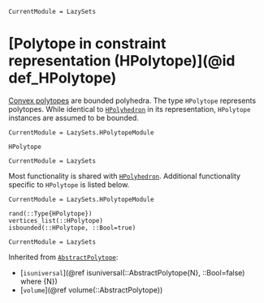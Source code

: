 ```@meta
CurrentModule = LazySets
```

# [Polytope in constraint representation (HPolytope)](@id def_HPolytope)

[Convex polytopes](https://en.wikipedia.org/wiki/Polytope) are bounded polyhedra.
The type `HPolytope` represents polytopes.
While identical to [`HPolyhedron`](@ref) in its representation, `HPolytope`
instances are assumed to be bounded.

```@meta
CurrentModule = LazySets.HPolytopeModule
```

```@docs
HPolytope
```

```@meta
CurrentModule = LazySets
```

Most functionality is shared with [`HPolyhedron`](@ref).
Additional functionality specific to `HPolytope` is listed below.

```@meta
CurrentModule = LazySets.HPolytopeModule
```

```@docs
rand(::Type{HPolytope})
vertices_list(::HPolytope)
isbounded(::HPolytope, ::Bool=true)
```

```@meta
CurrentModule = LazySets
```

Inherited from [`AbstractPolytope`](@ref):
* [`isuniversal`](@ref isuniversal(::AbstractPolytope{N}, ::Bool=false) where {N})
* [`volume`](@ref volume(::AbstractPolytope))

